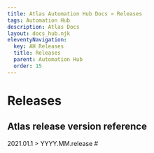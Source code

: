 ```yaml
---
title: Atlas Automation Hub Docs » Releases
tags: Automation Hub
description: Atlas Docs
layout: docs_hub.njk
eleventyNavigation:
  key: AH Releases
  title: Releases
  parent: Automation Hub
  order: 15
---
```


# Releases


## Atlas release version reference

2021.01.1 > YYYY.MM.release #
